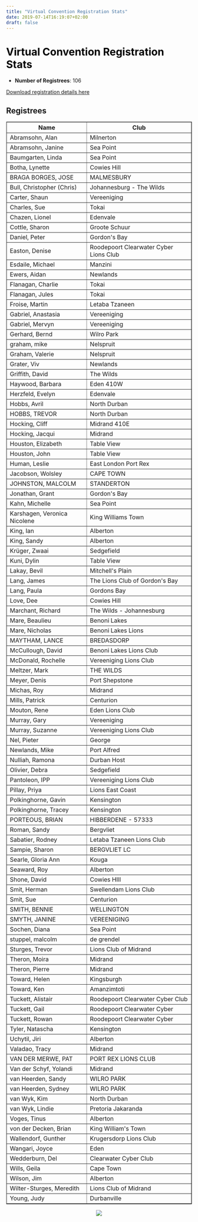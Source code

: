 ```yaml
---
title: "Virtual Convention Registration Stats"
date: 2019-07-14T16:19:07+02:00
draft: false
---
```


<html>
<head>
<script type="text/javascript" src="https://ajax.googleapis.com/ajax/libs/jquery/3.4.1/jquery.min.js"></script>
<script type="text/javascript" src="https://cdnjs.com/libraries/jquery.tablesorter"></script>
<script type="text/javascript">
    $(function() {
        $(".registreeTable").tablesorter();
    });
</script>
</head>
<body>
<h1 style="color: #000000;">Virtual Convention Registration Stats</h1>
<ul><li><strong>Number of Registrees</strong>: 106</li>
</ul><a href="/docs/virtual_convention_stats.csv">Download registration details here</a>
<h2>Registrees</h2>
<table id="registreeTable" class="tablesorter" border="1" padding=1>
<thead>
<tr>
<th>
Name
</th>
<th>
Club
</th>
</tr>
</thead>
<tbody>
<tr><td>Abramsohn, Alan</td><td>Milnerton</td></tr>
<tr><td>Abramsohn, Janine</td><td>Sea Point</td></tr>
<tr><td>Baumgarten, Linda</td><td>Sea Point</td></tr>
<tr><td>Botha, Lynette</td><td>Cowies Hill</td></tr>
<tr><td>BRAGA BORGES, JOSE</td><td>MALMESBURY</td></tr>
<tr><td>Bull, Christopher (Chris)</td><td>Johannesburg - The Wilds</td></tr>
<tr><td>Carter, Shaun</td><td>Vereeniging</td></tr>
<tr><td>Charles, Sue</td><td>Tokai</td></tr>
<tr><td>Chazen, Lionel</td><td>Edenvale</td></tr>
<tr><td>Cottle, Sharon</td><td>Groote Schuur</td></tr>
<tr><td>Daniel, Peter</td><td>Gordon's Bay</td></tr>
<tr><td>Easton, Denise</td><td>Roodepoort Clearwater Cyber Lions Club</td></tr>
<tr><td>Esdaile, Michael</td><td>Manzini</td></tr>
<tr><td>Ewers, Aidan</td><td>Newlands</td></tr>
<tr><td>Flanagan, Charlie</td><td>Tokai</td></tr>
<tr><td>Flanagan, Jules</td><td>Tokai</td></tr>
<tr><td>Froise, Martin</td><td>Letaba Tzaneen</td></tr>
<tr><td>Gabriel, Anastasia</td><td>Vereeniging</td></tr>
<tr><td>Gabriel, Mervyn</td><td>Vereeniging</td></tr>
<tr><td>Gerhard, Bernd</td><td>Wilro Park</td></tr>
<tr><td>graham, mike</td><td>Nelspruit</td></tr>
<tr><td>Graham, Valerie</td><td>Nelspruit</td></tr>
<tr><td>Grater, Viv</td><td>Newlands</td></tr>
<tr><td>Griffith, David</td><td>The Wilds</td></tr>
<tr><td>Haywood, Barbara</td><td>Eden 410W</td></tr>
<tr><td>Herzfeld, Evelyn</td><td>Edenvale</td></tr>
<tr><td>Hobbs, Avril</td><td>North Durban</td></tr>
<tr><td>HOBBS, TREVOR</td><td>North Durban</td></tr>
<tr><td>Hocking, Cliff</td><td>Midrand 410E</td></tr>
<tr><td>Hocking, Jacqui</td><td>Midrand</td></tr>
<tr><td>Houston, Elizabeth</td><td>Table View</td></tr>
<tr><td>Houston, John</td><td>Table View</td></tr>
<tr><td>Human, Leslie</td><td>East London Port Rex</td></tr>
<tr><td>Jacobson, Wolsley</td><td>CAPE TOWN</td></tr>
<tr><td>JOHNSTON, MALCOLM</td><td>STANDERTON</td></tr>
<tr><td>Jonathan, Grant</td><td>Gordon's Bay</td></tr>
<tr><td>Kahn, Michelle</td><td>Sea Point</td></tr>
<tr><td>Karshagen, Veronica Nicolene</td><td>King Williams Town</td></tr>
<tr><td>King, Ian</td><td>Alberton</td></tr>
<tr><td>King, Sandy</td><td>Alberton</td></tr>
<tr><td>Krüger, Zwaai</td><td>Sedgefield</td></tr>
<tr><td>Kuni, Dylin</td><td>Table View</td></tr>
<tr><td>Lakay, Bevil</td><td>Mitchell's Plain</td></tr>
<tr><td>Lang, James</td><td>The Lions Club of Gordon's Bay</td></tr>
<tr><td>Lang, Paula</td><td>Gordons Bay</td></tr>
<tr><td>Love, Dee</td><td>Cowies Hill</td></tr>
<tr><td>Marchant, Richard</td><td>The Wilds - Johannesburg</td></tr>
<tr><td>Mare, Beaulieu</td><td>Benoni Lakes</td></tr>
<tr><td>Mare, Nicholas</td><td>Benoni Lakes Lions</td></tr>
<tr><td>MAYTHAM, LANCE</td><td>BREDASDORP</td></tr>
<tr><td>McCullough, David</td><td>Benoni Lakes Lions Club</td></tr>
<tr><td>McDonald, Rochelle</td><td>Vereeniging Lions Club</td></tr>
<tr><td>Meltzer, Mark</td><td>THE WILDS</td></tr>
<tr><td>Meyer, Denis</td><td>Port Shepstone</td></tr>
<tr><td>Michas, Roy</td><td>Midrand</td></tr>
<tr><td>Mills, Patrick</td><td>Centurion</td></tr>
<tr><td>Mouton, Rene</td><td>Eden Lions Club</td></tr>
<tr><td>Murray, Gary</td><td>Vereeniging</td></tr>
<tr><td>Murray, Suzanne</td><td>Vereeniging Lions Club</td></tr>
<tr><td>Nel, Pieter</td><td>George</td></tr>
<tr><td>Newlands, Mike</td><td>Port Alfred</td></tr>
<tr><td>Nulliah, Ramona</td><td>Durban Host</td></tr>
<tr><td>Olivier, Debra</td><td>Sedgefield</td></tr>
<tr><td>Pantoleon, IPP</td><td>Vereeniging Lions Club</td></tr>
<tr><td>Pillay, Priya</td><td>Lions East Coast</td></tr>
<tr><td>Polkinghorne, Gavin</td><td>Kensington</td></tr>
<tr><td>Polkinghorne, Tracey</td><td>Kensington</td></tr>
<tr><td>PORTEOUS, BRIAN</td><td>HIBBERDENE - 57333</td></tr>
<tr><td>Roman, Sandy</td><td>Bergvliet</td></tr>
<tr><td>Sabatier, Rodney</td><td>Letaba Tzaneen Lions Club</td></tr>
<tr><td>Sampie, Sharon</td><td>BERGVLIET LC</td></tr>
<tr><td>Searle, Gloria Ann</td><td>Kouga</td></tr>
<tr><td>Seaward, Roy</td><td>Alberton</td></tr>
<tr><td>Shone, David</td><td>Cowies HIll</td></tr>
<tr><td>Smit, Herman</td><td>Swellendam Lions Club</td></tr>
<tr><td>Smit, Sue</td><td>Centurion</td></tr>
<tr><td>SMITH, BENNIE</td><td>WELLINGTON</td></tr>
<tr><td>SMYTH, JANINE</td><td>VEREENIGING</td></tr>
<tr><td>Sochen, Diana</td><td>Sea Point</td></tr>
<tr><td>stuppel, malcolm</td><td>de grendel</td></tr>
<tr><td>Sturges, Trevor</td><td>Lions Club of Midrand</td></tr>
<tr><td>Theron, Moira</td><td>Midrand</td></tr>
<tr><td>Theron, Pierre</td><td>Midrand</td></tr>
<tr><td>Toward, Helen</td><td>Kingsburgh</td></tr>
<tr><td>Toward, Ken</td><td>Amanzimtoti</td></tr>
<tr><td>Tuckett, Alistair</td><td>Roodepoort Clearwater Cyber Club</td></tr>
<tr><td>Tuckett, Gail</td><td>Roodepoort Clearwater Cyber</td></tr>
<tr><td>Tuckett, Rowan</td><td>Roodepoort Clearwater Cyber</td></tr>
<tr><td>Tyler, Natascha</td><td>Kensington</td></tr>
<tr><td>Uchytil, Jiri</td><td>Alberton</td></tr>
<tr><td>Valadao, Tracy</td><td>Midrand</td></tr>
<tr><td>VAN DER MERWE, PAT</td><td>PORT REX LIONS CLUB</td></tr>
<tr><td>Van der Schyf, Yolandi</td><td>Midrand</td></tr>
<tr><td>van Heerden, Sandy</td><td>WILRO PARK</td></tr>
<tr><td>van Heerden, Sydney</td><td>WILRO PARK</td></tr>
<tr><td>van Wyk, Kim</td><td>North Durban</td></tr>
<tr><td>van Wyk, Lindie</td><td>Pretoria Jakaranda</td></tr>
<tr><td>Voges, Tinus</td><td>Alberton</td></tr>
<tr><td>von der Decken, Brian</td><td>King William's Town</td></tr>
<tr><td>Wallendorf, Gunther</td><td>Krugersdorp Lions Club</td></tr>
<tr><td>Wangari, Joyce</td><td>Eden</td></tr>
<tr><td>Wedderburn, Del</td><td>Clearwater Cyber Club</td></tr>
<tr><td>Wills, Geila</td><td>Cape Town</td></tr>
<tr><td>Wilson, Jim</td><td>Alberton</td></tr>
<tr><td>Wilter-Sturges, Meredith</td><td>Lions Club of Midrand</td></tr>
<tr><td>Young, Judy</td><td>Durbanville</td></tr>

</tbody>
</table>
<div style="text-align:center"><img src="/img/virtual_registrations_over_time.png"></div>
</body>
</html>
